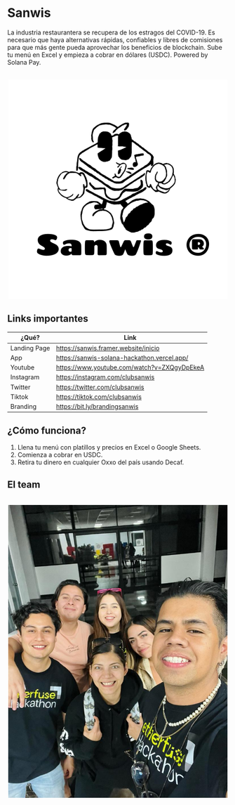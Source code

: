 #  Sanwis
La industria restaurantera se recupera de los estragos del COVID-19. Es necesario que haya alternativas rápidas, confiables y libres de comisiones para que más gente pueda aprovechar los beneficios de blockchain.
Sube tu menú en Excel y empieza a cobrar en dólares (USDC). Powered by Solana Pay.

<p align="center">
    <br>
    <img src="img/sanwis.png" width="500"/>
    <br>
<p>

## Links importantes

| ¿Qué? | Link |
|---|---|
| Landing Page | https://sanwis.framer.website/inicio |
| App | https://sanwis-solana-hackathon.vercel.app/ |
| Youtube | https://www.youtube.com/watch?v=ZXQgyDpEkeA |
| Instagram | https://instagram.com/clubsanwis |
| Twitter | https://twitter.com/clubsanwis |
| Tiktok | https://tiktok.com/clubsanwis |
| Branding | https://bit.ly/brandingsanwis |

## ¿Cómo funciona?

1. Llena tu menú con platillos y precios en Excel o Google Sheets.
2. Comienza a cobrar en USDC.
3. Retira tu dinero en cualquier Oxxo del país usando Decaf.

## El team

<p align="center">
    <br>
    <img src="img/team.jpeg" width="500"/>
    <br>
<p>
    


